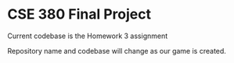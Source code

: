 # CSE 380 Final Project

Current codebase is the Homework 3 assignment

Repository name and codebase will change as our game is created.